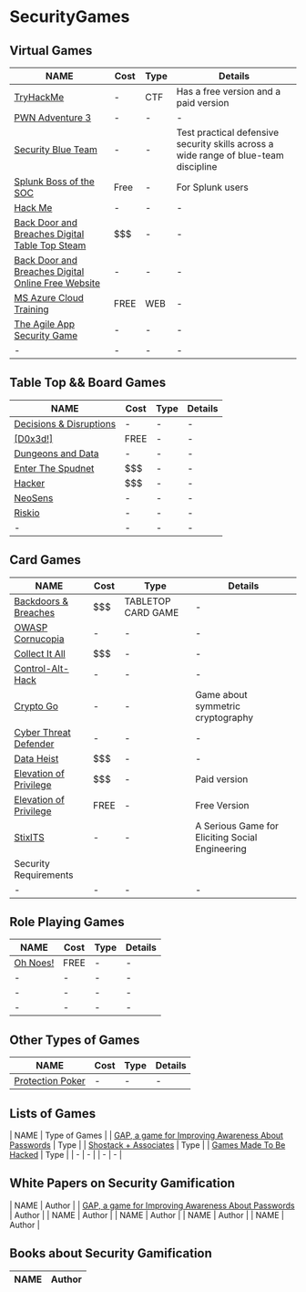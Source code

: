 # SecurityGames

## Virtual Games
| NAME  | Cost  | Type | Details  |
| ------------- | ------------- | ------------- | ------------- |
| [TryHackMe](https://tryhackme.com/)  | -  | CTF | Has a free version and a paid version  |
| [PWN Adventure 3](https://www.pwnadventure.com/)  | -  | - | -  |
| [Security Blue Team](https://securityblue.team/)  | -  | - | Test practical defensive security skills across a wide range of blue-team discipline  |
| [Splunk Boss of the SOC](https://bots.splunk.com/)   | Free  | - | For Splunk users  |
| [Hack Me](https://hack.me/)  | -  | - | -  |
| [Back Door and Breaches Digital Table Top Steam](https://steamcommunity.com/sharedfiles/filedetails/?id=2401033477) | $$$ | - | - |
| [Back Door and Breaches Digital Online Free Website](https://play.backdoorsandbreaches.com/) | - | - | - |
| [MS Azure Cloud Training](https://microsoft.thetrainingarcade.com/) | FREE | WEB | - |
| [The Agile App Security Game](https://www.securedevelopment.org/2017/10/12/games-to-help-learn-about-secure-development/) | - | - | - |
| - | - | - | - |

## Table Top && Board Games
| NAME  | Cost  | Type | Details  |
| ------------- | ------------- | ------------- | ------------- |
| [Decisions & Disruptions](https://sites.google.com/view/decisions-disruptions/) | - | - | - |
| [[D0x3d!]](https://d0x3d.com/d0x3d/welcome.html) | FREE | - | - |
| [Dungeons and Data](https://drive.google.com/open?id=1lUSi7HqDa-hKWicfDxpBMLG-qB1UrtsU) | - | - | - |
| [Enter The Spudnet](https://potatopirates.game/) | $$$ | - | - |
| [Hacker](https://amzn.to/2LYZUX3) | $$$ | - | - |
| [NeoSens](https://www.blackhat.com/docs/us-16/materials/us-16-Romand-Latapie-Dungeons-Dragons-And-Security-wp.pdf) | - | - | - |
| [Riskio](https://www.riskio.co.uk/) | - | - | - |
| - | - | - | - |


## Card Games
| NAME  | Cost  | Type | Details  |
| ------------- | ------------- | ------------- | ------------- |
| [Backdoors & Breaches](https://play.backdoorsandbreaches.com/)  | $$$  | TABLETOP CARD GAME | -  |
| [OWASP Cornucopia](https://owasp.org/www-project-cornucopia/) | - | - | - |
| [Collect It All](https://diegeticgames.com/cia-collect-it-all/) | $$$ | - | - |
| [Control-Alt-Hack](https://boardgamegeek.com/boardgame/128408/control-alt-hack#buyacopy) | - | - | - |
| [Crypto Go](https://www.cryptogogame.com/EN/the-game) | - | - | Game about symmetric cryptography |
| [Cyber Threat Defender](https://cias.utsa.edu/ctd_cards.php) | - | - | - |
| [Data Heist](https://dataheist.org/) | $$$ | - | - |
| [Elevation of Privilege](https://agilestationery.com/collections/agile-management/products/elevation-of-privilege-game) | $$$ | - | Paid version |
| [Elevation of Privilege](https://github.com/adamshostack/eop/) | FREE | - | Free Version |
| [StixITS](https://mediatum.ub.tum.de/doc/1328974/1328974.pdf) | - | - | A Serious Game for Eliciting Social Engineering
Security Requirements |
| - | - | - | - |


## Role Playing Games
| NAME  | Cost  | Type | Details  |
| ------------- | ------------- | ------------- | ------------- |
| [Oh Noes!](https://info.expel.io/oh-noes) | FREE | - | - |
| - | - | - | - |
| - | - | - | - |
| - | - | - | - |


## Other Types of Games
| NAME  | Cost  | Type | Details  |
| ------------- | ------------- | ------------- | ------------- |
| [Protection Poker](https://opensource.com/article/19/3/protection-poker-agile-security-game)  | -  | - | -  |


## Lists of Games
| NAME  | Type of Games  |
| [GAP, a game for Improving Awareness About Passwords](https://link.springer.com/chapter/10.1007/978-3-030-02762-9_8) | Type  |
| [Shostack + Associates](https://shostack.org/games.html)  | Type  |
| [Games Made To Be Hacked](https://www.reddit.com/r/hacking/comments/qjtvai/games_made_to_be_hacked)  | Type  |
| -  | -  |
| -  | -  |


## White Papers on Security Gamification
| NAME  | Author  |
| [GAP, a game for Improving Awareness About Passwords](https://link.springer.com/chapter/10.1007/978-3-030-02762-9_8) | Author  |
| NAME  | Author  |
| NAME  | Author  |
| NAME  | Author  |
| NAME  | Author  |


## Books about Security Gamification
| NAME  | Author  |
| ------------- | ------------- |

<!--| - | - | - | - |
| - | - | - | - |-->
